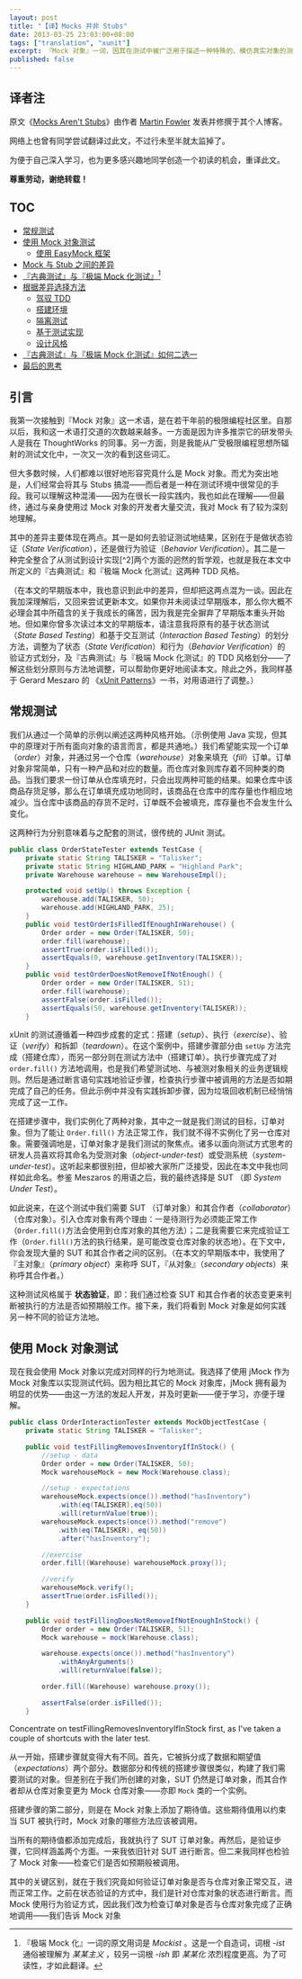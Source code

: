 ```yaml
---
layout: post
title: "【译】Mocks 并非 Stubs"
date: 2013-03-25 23:03:00+08:00
tags: ["translation", "xunit"]
excerpt: 『Mock 对象』一词，因其在测试中被广泛用于描述一种特殊的、模仿真实对象的测试用对象，而越发流行。现如今绝大多数的语言，都有了可轻易创建 Mock 对象的框架。Mock 对象虽并非真实地实现，但其也是多种测试用对象之一，使另一种与众不同的测试风格变为可能。在此文中，我将解释 Mock 对象是如何工作地，它是如何鼓励大家实现基于行为验证（Behavior Verification）的测试，以及其爱好者社区是如何实践这一风格迥然的测试方法。
published: false
---
```


## 译者注

原文《[Mocks Aren't Stubs](http://martinfowler.com/articles/mocksArentStubs.html)》由作者 [Martin Fowler](http://martinfowler.com/) 发表并修撰于其个人博客。

网络上也曾有同学尝试翻译过此文，不过行未至半就太监掉了。

为便于自己深入学习，也为更多感兴趣地同学创造一个初读的机会，重译此文。

**尊重劳动，谢绝转载！**

<!--{{ site.title }}-->

## TOC

* [常规测试](#regular-tests)
* [使用 Mock 对象测试](#tests-with-mock-objects)
	* [使用 EasyMock 框架](#using-easymock)
* [Mock 与 Stub 之间的差异](#difference-between-mocks-and-stubs)
* [『古典测试』与『极端 Mock 化测试』](#classical-and-mockist-testing)[^1]
* [根据差异选择方法](choosing-between-differences)
	* [驾驭 TDD](driving-tdd)
	* [搭建环境](fixture-setup)
	* [隔离测试](test-isolation)
	* [基于测试实现](coupling-tests-to-implementations)
	* [设计风格](design-style)
* [『古典测试』与『极端 Mock 化测试』如何二选一](so-should-i-be-classist-or-mockist)
* [最后的思考](final-thoughts)

## 引言

我第一次接触到『Mock 对象』这一术语，是在若干年前的极限编程社区里。自那以后，我和这一术语打交道的次数越来越多。一方面是因为许多推崇它的研发带头人是我在 ThoughtWorks 的同事。另一方面，则是我能从广受极限编程思想所辐射的测试文化中，一次又一次的看到这些词汇。

但大多数时候，人们都难以很好地形容究竟什么是 Mock 对象。而尤为突出地是，人们经常会将其与 Stubs 搞混——而后者是一种在测试环境中很常见的手段。我可以理解这种混淆——因为在很长一段实践内，我也如此在理解——但最终，通过与亲身使用过 Mock 对象的开发者大量交流，我对 Mock 有了较为深刻地理解。

其中的差异主要体现在两点。其一是如何去验证测试地结果，区别在于是做状态验证（*State Verification*），还是做行为验证（*Behavior Verification*）。其二是一种完全整合了从测试到设计实现[^2]两个方面的迥然的哲学观，也就是我在本文中所定义的『古典测试』和『极端 Mock 化测试』这两种 TDD 风格。

（在本文的早期版本中，我也意识到此中的差异，但却把这两点混为一谈。因此在我加深理解后，又回来尝试更新本文。如果你并未阅读过早期版本，那么你大概不必理会其中所蕴含的关于我成长的痛苦，因为我是完全摒弃了早期版本重头开始地。但如果你曾多次读过本文的早期版本，请注意我将原有的基于状态测试（*State Based Testing*）和基于交互测试（*Interaction Based Testing*）的划分方法，调整为了状态（*State Verification*）和行为（*Behavior Verification*）的验证方式划分，及『古典测试』与『极端 Mock 化测试』的 TDD 风格划分——了解这些划分原则与方法地调整，可以帮助你更好地阅读本文。除此之外，我同样基于 Gerard Meszaro 的 《[xUnit Patterns](http://www.amazon.cn/mn/detailApp?asin=b001p81jpq)》一书，对用语进行了调整。）

## <a name="regular-tests"></a>常规测试

我们从通过一个简单的示例以阐述这两种风格开始。（示例使用 Java 实现，但其中的原理对于所有面向对象的语言而言，都是共通地。）我们希望能实现一个订单（*order*）对象，并通过另一个仓库（*warehouse*）对象来填充（*fill*）订单。订单对象非常简单，只有一种产品和对应的数量。而仓库对象则库存着不同种类的商品。当我们要求一份订单从仓库填充时，只会出现两种可能的结果。如果仓库中该商品存货足够，那么在订单填充成功地同时，该商品在仓库中的库存量也作相应地减少。当仓库中该商品的存货不足时，订单既不会被填充，库存量也不会发生什么变化。

这两种行为分别意味着与之配套的测试，很传统的 JUnit 测试。

```java
public class OrderStateTester extends TestCase {
	private static String TALISKER = "Talisker";
	private static String HIGHLAND_PARK = "Highland Park";
	private Warehouse warehouse = new WarehouseImpl();

	protected void setUp() throws Exception {
		warehouse.add(TALISKER, 50);
		warehouse.add(HIGHLAND_PARK, 25);
	}
	public void testOrderIsFilledIfEnoughInWarehouse() {
		Order order = new Order(TALISKER, 50);
		order.fill(warehouse);
		assertTrue(order.isFilled());
		assertEquals(0, warehouse.getInventory(TALISKER));
	}
	public void testOrderDoesNotRemoveIfNotEnough() {
		Order order = new Order(TALISKER, 51);
		order.fill(warehouse);
		assertFalse(order.isFilled());
		assertEquals(50, warehouse.getInventory(TALISKER));
	}
```

xUnit 的测试遵循着一种四步成套的定式：搭建（*setup*）、执行（*exercise*）、验证（*verify*）和拆卸（*teardown*）。在这个案例中，搭建步骤部分由 `setUp` 方法完成（搭建仓库），而另一部分则在测试方法中（搭建订单）。执行步骤完成了对 `order.fill()` 方法地调用，也是我们希望测试地、与被测对象相关的业务逻辑规则。然后是通过断言语句实践地验证步骤，检查执行步骤中被调用的方法是否如期完成了自己的任务。但此示例中并没有实践拆卸步骤，因为垃圾回收机制已经悄悄完成了这一工作。

在搭建步骤中，我们实例化了两种对象，其中之一就是我们测试的目标，订单对象。但为了能让 `Order.fill()` 方法正常工作，我们就不得不实例化了另一仓库对象。需要强调地是，订单对象才是我们测试的聚焦点。诸多以面向测试方式思考的研发人员喜欢将其命名为受测对象（*object-under-test*）或受测系统（*system-under-test*）。这听起来都很别扭，但却被大家所广泛接受，因此在本文中我也同样如此命名。参鉴 Meszaros 的用语之后，我的最终选择是 SUT （即 *System Under Test*）。

如此说来，在这个测试中我们需要 SUT （订单对象）和其合作者（*collaborator*）（仓库对象）。引入仓库对象有两个理由：一是待测行为必须能正常工作（`Order.fill()`方法会使用到仓库对象的其他方法）；二是我需要它来完成验证工作（`Order.fill()`方法的执行结果，是可能改变仓库对象的状态地）。在下文中，你会发现大量的 SUT 和其合作者之间的区别。（在本文的早期版本中，我使用了『主对象』（*primary object*）来称呼 SUT，『从对象』（*secondary objects*）来称呼其合作者。）

这种测试风格属于 **状态验证**，即：我们通过检查 SUT 和其合作者的状态变更来判断被执行的方法是否如预期般工作。接下来，我们将看到 Mock 对象是如何实践另一种不同的验证方法地。

## <a name="tests-with-mock-objects"></a>使用 Mock 对象测试

现在我会使用 Mock 对象以完成对同样的行为地测试。我选择了使用 jMock 作为 Mock 对象库以实现测试代码。因为相比其它的 Mock 对象库，jMock 拥有最为明显的优势——由这一方法的发起人开发，并及时更新——便于学习，亦便于理解。

```java
public class OrderInteractionTester extends MockObjectTestCase {
	private static String TALISKER = "Talisker";

	public void testFillingRemovesInventoryIfInStock() {
		//setup - data
		Order order = new Order(TALISKER, 50);
		Mock warehouseMock = new Mock(Warehouse.class);

		//setup - expectations
		warehouseMock.expects(once()).method("hasInventory")
			.with(eq(TALISKER),eq(50))
			.will(returnValue(true));
		warehouseMock.expects(once()).method("remove")
			.with(eq(TALISKER), eq(50))
			.after("hasInventory");

		//exercise
		order.fill((Warehouse) warehouseMock.proxy());

		//verify
		warehouseMock.verify();
		assertTrue(order.isFilled());
	}

	public void testFillingDoesNotRemoveIfNotEnoughInStock() {
		Order order = new Order(TALISKER, 51);
		Mock warehouse = mock(Warehouse.class);

		warehouse.expects(once()).method("hasInventory")
			.withAnyArguments()
			.will(returnValue(false));

		order.fill((Warehouse) warehouse.proxy());

		assertFalse(order.isFilled());
	}
```

Concentrate on testFillingRemovesInventoryIfInStock first, as I've taken a couple of shortcuts with the later test.

从一开始，搭建步骤就变得大有不同。首先，它被拆分成了数据和期望值（*expectations*）两个部分。数据部分和传统的搭建步骤很类似，构建了我们需要测试的对象。但差别在于我们所创建的对象，SUT 仍然是订单对象，而其合作者却从仓库对象变更为 Mock 仓库对象——亦即 `Mock` 类的一个实例。

搭建步骤的第二部分，则是在 Mock 对象上添加了期待值。这些期待值用以约束当 SUT 被执行时，Mock 对象的哪些方法应该被调用。

当所有的期待值都添加完成后，我就执行了 SUT 订单对象。再然后，是验证步骤，它同样涵盖两个方面。一来我依旧针对 SUT 进行断言。但二来我同样也检验了 Mock 对象——检查它们是否如预期般被调用。

其中的关键区别，就在于我们究竟如何验证订单对象是否与仓库对象正常交互，进而正常工作。之前在状态验证的方式中，我们是针对仓库对象的状态进行断言。而 Mock 使用行为验证方式，因此我们改为检查订单对象是否与仓库对象完成了正确地调用——我们告诉 Mock 对象

[^1]: 『极端 Mock 化』一词的原文用词是 *Mockist* 。这是一个自造词，词根 *-ist* 通俗被理解为 *某某主义* ，较另一词根 *-ish* 即 *某某化* 浓烈程度更高。为了可读性，才如此翻译。
